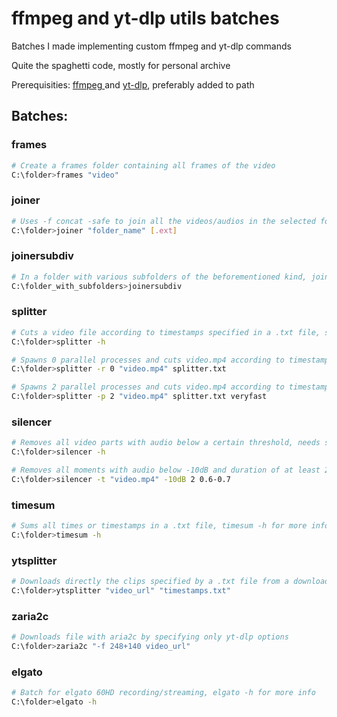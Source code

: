 # ffmpeg and yt-dlp utils batches

Batches I made implementing custom ffmpeg and yt-dlp commands

Quite the spaghetti code, mostly for personal archive

Prerequisities: [ffmpeg ](https://github.com/FFmpeg/FFmpeg) and [yt-dlp](https://github.com/yt-dlp/yt-dlp), preferably added to path

## Batches:
### frames
```bash
# Create a frames folder containing all frames of the video
C:\folder>frames "video"
```
### joiner
```bash
# Uses -f concat -safe to join all the videos/audios in the selected folder, default extension .mp4
C:\folder>joiner "folder_name" [.ext]
```
### joinersubdiv
```bash
# In a folder with various subfolders of the beforementioned kind, joins all videos/audios of subfolders creating videos/audios for each subfolders
C:\folder_with_subfolders>joinersubdiv
```
### splitter
```bash
# Cuts a video file according to timestamps specified in a .txt file, splitter -h for more info
C:\folder>splitter -h

# Spawns 0 parallel processes and cuts video.mp4 according to timestamps in splitter.txt, timestamps specified in [hh:]mm:ss-[hh:]mm:ss or in ss.ms-ss.ms, with -c copy
C:\folder>splitter -r 0 "video.mp4" splitter.txt

# Spawns 2 parallel processes and cuts video.mp4 according to timestamps in splitter.txt, with -preset veryfast, -c:v libx264 and -c:a aac
C:\folder>splitter -p 2 "video.mp4" splitter.txt veryfast
```
### silencer
```bash
# Removes all video parts with audio below a certain threshold, needs splitter and joiner added to path, silencer -h for more info
C:\folder>silencer -h

# Removes all moments with audio below -10dB and duration of at least 2 seconds, traslating the removing startpoint 0.5 seconds before the original startpoint the removing endpoint 0.7 seconds after the original endpoint
C:\folder>silencer -t "video.mp4" -10dB 2 0.6-0.7
```
### timesum
```bash
# Sums all times or timestamps in a .txt file, timesum -h for more info
C:\folder>timesum -h
```
### ytsplitter
```bash
# Downloads directly the clips specified by a .txt file from a downloadable video with yt-dlp, timestamps specified in [hh:]mm:ss-[hh:]mm:ss
C:\folder>ytsplitter "video_url" "timestamps.txt"
```
### zaria2c
```bash
# Downloads file with aria2c by specifying only yt-dlp options
C:\folder>zaria2c "-f 248+140 video_url"
```
### elgato
```bash
# Batch for elgato 60HD recording/streaming, elgato -h for more info
C:\folder>elgato -h
```
